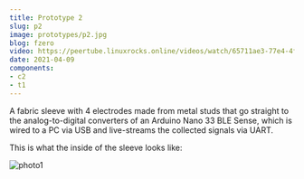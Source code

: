 ```yaml
---
title: Prototype 2
slug: p2
image: prototypes/p2.jpg
blog: fzero
video: https://peertube.linuxrocks.online/videos/watch/65711ae3-77e4-4f67-8ca9-a7cfe8919d83
date: 2021-04-09
components:
- c2
- t1
---
```


A fabric sleeve with 4 electrodes made from metal studs that go straight to the
analog-to-digital converters of an Arduino Nano 33 BLE Sense, which is wired to
a PC via USB and live-streams the collected signals via UART.

This is what the inside of the sleeve looks like:

![photo1](/img/prototypes/p2_inside.jpg)
